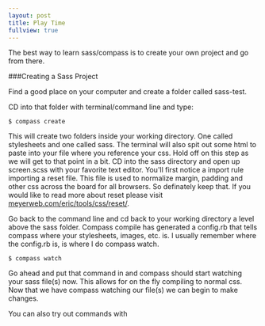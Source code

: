 ```yaml
---
layout: post
title: Play Time
fullview: true
---
```


The best way to learn sass/compass is to create your own project and go from there.

###Creating a Sass Project

Find a good place on your computer and create a folder called sass-test.

CD into that folder with terminal/command line and type:

<pre><code>$ compass create</code></pre>

This will create two folders inside your working directory. One called stylesheets and one called sass. The terminal will also spit out some html to paste into your file where you reference your css. Hold off on this step as we will get to that point in a bit. CD into the sass directory and open up screen.scss with your favorite text editor. You'll first notice a import rule importing a reset file. This file is used to normalize margin, padding and other css across the board for all browsers. So definately keep that. If you would like to read more about reset please visit <a href="http://meyerweb.com/eric/tools/css/reset/">meyerweb.com/eric/tools/css/reset/</a>.

Go back to the command line and cd back to your working directory a level above the sass folder. Compass compile has generated a config.rb that tells compass where your stylesheets, images, etc. is. I usually remember where the config.rb is, is where I do compass watch.

<pre><code>$ compass watch</code></pre>

Go ahead and put that command in and compass should start watching your sass file(s) now. This allows for on the fly compiling to normal css. Now that we have compass watching our file(s) we can begin to make changes.

You can also try out commands with
